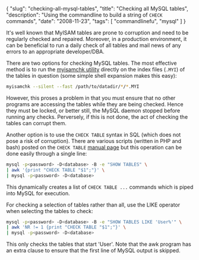 {
    "slug": "checking-all-mysql-tables",
    "title": "Checking all MySQL tables",
    "description": "Using the commandline to build a string of `CHECK` commands",
    "date": "2008-11-23",
    "tags": [
        "commandlinefu",
        "mysql"
    ]
}

It's well known that MyISAM tables are prone to corruption and need to
be regularly checked and repaired. Moreover, in a production
environment, it can be beneficial to run a daily check of all tables and
mail news of any errors to an appropriate developer/DBA.

There are two options for checking MySQL tables. The most effective
method is to run the [myisamchk
utility](http://dev.mysql.com/doc/refman/5.0/en/myisamchk.html) directly
on the index files (`.MYI`) of the tables in question (some simple shell
expansion makes this easy):

``` bash
myisamchk --silent --fast /path/to/datadir/*/*.MYI
```

However, this proses a problem in that you must ensure that no other
programs are accessing the tables while they are being checked. Hence
they must be locked, or better still, the MySQL daemon stopped before
running any checks. Perversely, if this is not done, the act of checking
the tables can corrupt them.

Another option is to use the `CHECK TABLE` syntax in SQL (which does not
pose a risk of corruption). There are various scripts (written in PHP
and bash) posted on the `CHECK TABLE` [manual
page](http://dev.mysql.com/doc/refman/5.0/en/check-table.html) but this
operation can be done easily through a single line:

``` bash
mysql -p<password> -D<database> -B -e "SHOW TABLES" \
| awk '{print "CHECK TABLE "$1";"}' \
| mysql -p<password> -D<database>
```

This dynamically creates a list of `CHECK TABLE ...` commands which is
piped into MySQL for execution.

For checking a selection of tables rather than all, use the LIKE
operator when selecting the tables to check:

``` bash
mysql -p<password> -D<database> -B -e "SHOW TABLES LIKE 'User%'" \
| awk 'NR != 1 {print "CHECK TABLE "$1";"}' \
| mysql -p<password> -D<database>
```

This only checks the tables that start 'User'. Note that the awk program
has an extra clause to ensure that the first line of MySQL output is
skipped.
